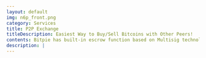 ```yaml
---
layout: default
img: n6p_front.png
category: Services
title: P2P Exchange
titleDescription: Easiest Way to Buy/Sell Bitcoins with Other Peers!
contents: Bitpie has built-in escrow function based on Multisig technology, so you can easily buy/sell bitcoins with the dealers all over the world in a secured environment.
description: |
---
```

